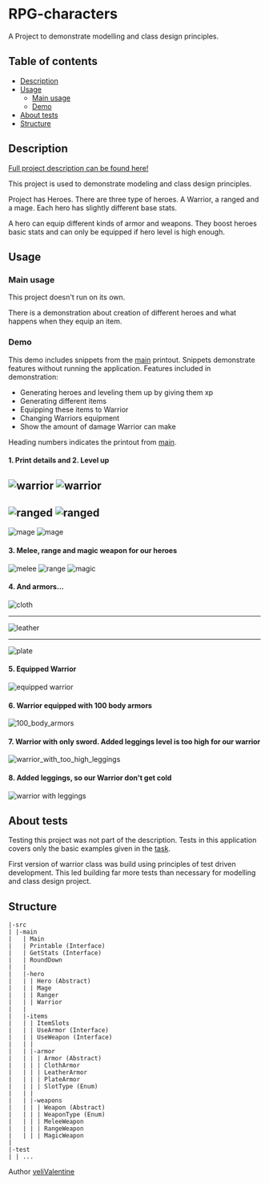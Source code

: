 # RPG-characters
A Project to demonstrate modelling and class design principles.
<a name=""></a>
## Table of contents

- [Description](#description)
- [Usage](#usage)
    - [Main usage](#usageMain)
    - [Demo](#usageDemo)
- [About tests](#tests)
- [Structure](#structure)

<a name="description"></a>

## Description

[Full project description can be found here!](/documents/Task3.pdf)

This project is used to demonstrate modeling and class design principles.

Project has Heroes. There are three type of heroes. A Warrior, a ranged and a mage.
Each hero has slightly different base stats.

A hero can equip different kinds of armor and weapons. They boost heroes basic stats and can only be equipped if hero level is high enough.

<a name="usage"></a>
## Usage

<a name="usageMain"></a>
### Main usage
This project doesn't run on its own.

There is a demonstration about creation of different heroes and what happens when they equip an item.

<a name="usageDemo"></a>
### Demo
This demo includes snippets from the [main](/src/main) printout.
Snippets demonstrate features without running the application.
Features included in demonstration: 
- Generating heroes and leveling them up by giving them xp
- Generating different items
- Equipping these items to Warrior
- Changing Warriors equipment
- Show the amount of damage Warrior can make

Heading numbers indicates the printout from [main](/src/main).

#### 1. Print details and 2. Level up

![warrior](documents/1_warrior.PNG)
![warrior](documents/2_warrior.PNG)
---

![ranged](documents/1_range.PNG)
![ranged](documents/2_range.PNG)
---

![mage](documents/1_mage.PNG)
![mage](documents/2_mage.PNG)
#### 3. Melee, range and magic weapon for our heroes

![melee](documents/3_weapon_melee.PNG)
![range](documents/3_weapon_range.PNG)
![magic](documents/3_weapon_magic.PNG)

#### 4. And armors...

![cloth](documents/4_armor_helmet.PNG)

---
![leather](documents/4_armor_body.PNG)

---
![plate](documents/4_armor_legs.PNG)

#### 5. Equipped Warrior
![equipped warrior](documents/5_warrior.PNG)

#### 6. Warrior equipped with 100 body armors
![100_body_armors](documents/6_warrior.PNG)

#### 7. Warrior with only sword. Added leggings level is too high for our warrior
![warrior_with_too_high_leggings](documents/7_warrior.PNG)

#### 8. Added leggings, so our Warrior don't get cold
![warrior with leggings](documents/8_warrior.PNG)

<a name="tests"></a>
## About tests

Testing this project was not part of the description. Tests in this application covers only the basic examples given in the [task](/documents/Task3.pdf). 

First version of warrior class was build using principles of test driven development.
This led building far more tests than necessary for modelling and class design project.

<a name="structure"></a>
## Structure
```
|-src
| |-main
|   | Main
|   | Printable (Interface)
|   | GetStats (Interface)
|   | RoundDown
|   |  
|   |-hero
|   | | Hero (Abstract)
|   | | Mage
|   | | Ranger
|   | | Warrior
|   |
|   |-items
|   | | ItemSlots
|   | | UseArmor (Interface)
|   | | UseWeapon (Interface)
|   | |
|   | |-armor
|   | | | Armor (Abstract)
|   | | | ClothArmor
|   | | | LeatherArmor
|   | | | PlateArmor
|   | | | SlotType (Enum)
|   | |
|   | |-weapons
|   | | | Weapon (Abstract)
|   | | | WeaponType (Enum)
|   | | | MeleeWeapon
|   | | | RangeWeapon
|   | | | MagicWeapon 
|
|-test
| | ...
```

Author
[veliValentine](https://github.com/veliValentine)